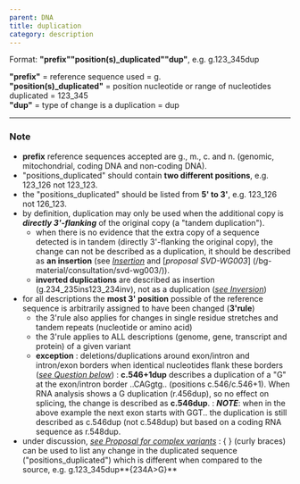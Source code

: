 ```yaml
---
parent: DNA
title: duplication
category: description
---
```


Format:   **"prefix""position(s)_duplicated""dup"**,  e.g. g.123_345dup

**"prefix"**  =  reference sequence used  =  g.<br>
**"position(s)_duplicated"**  =  position nucleotide or range of nucleotides duplicated  =  123_345<br>
**"dup"**  =  type of change is a duplication  =  dup

---

### Note

*	**prefix** reference sequences accepted are g., m., c. and n. (genomic, mitochondrial, coding DNA and non-coding DNA).
*	"positions\_duplicated" should contain **two different positions**, e.g. 123\_126 not 123\_123.
*	the "positions\_duplicated" should be listed from **5' to 3'**, e.g. 123\_126 not 126\_123.
*	by definition, duplication may only be used when the additional copy is _**directly 3'-flanking**_ of the original copy (a "tandem duplication").
	*	when there is no evidence that the extra copy of a sequence detected is in tandem (directly 3'-flanking the original copy), the change can not be described as a duplication, it should be described as **an insertion** (see [_Insertion_](/recommendations/DNA/variant/insertion/) and [_proposal SVD-WG003_] (/bg-material/consultation/svd-wg003/)).
	*	**inverted duplications** are described as insertion (g.234\_235ins123\_234inv), not as a duplication ([_see Inversion_](/recommendations/DNA/variant/inversion))
*	for all descriptions the **most 3' position** possible of the reference sequence is arbitrarily assigned to have been changed (**3'rule**)
	*	the 3'rule also applies for changes in single residue stretches and tandem repeats  (nucleotide or amino acid)
	*	the 3'rule applies to ALL descriptions (genome, gene, transcript and protein) of a given variant
	*	**exception**
	:	deletions/duplications around exon/intron and intron/exon borders when identical nucleotides flank these borders ([_see Question below_](/recommendations/DNA/variant/duplication/#123dup))
		:	**c.546+1dup** describes a duplication of a "G" at the exon/intron border ..CAGgtg.. (positions c.546/c.546+1). When RNA analysis shows a G duplication (r.456dup), so no effect on splicing, the change is described as **c.546dup**.
		:	_**NOTE**_:	when in the above example the next exon starts with GGT.. the duplication is still described as c.546dup (not c.548dup) but based on a coding RNA sequence as r.548dup.
*	under discussion, [_see Proposal for complex variants_](http://www.hgvs.org/mutnomen/HGVS_extend_PT.doc)
	:	{ } (curly braces) can be used to list any change in the duplicated sequence ("positions\_duplicated") which is different when compared to the source, e.g. g.123\_345dup**{234A>G}**

